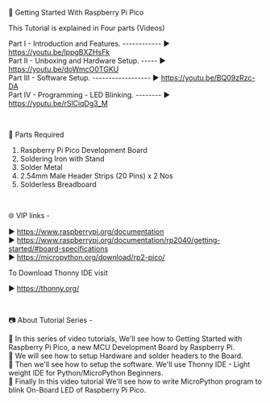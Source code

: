 📕 Getting Started With Raspberry Pi Pico <br />


This Tutorial is explained in Four parts (Videos)

Part I        -  Introduction and Features. ------------ ▶️ https://youtu.be/lppgBXZHsFk  
Part II       -  Unboxing and Hardware Setup. ----- ▶️ https://youtu.be/doWmcO0TGKU  
Part III      -  Software Setup. ------------------ ▶️ https://youtu.be/BQ09zRzc-DA  
Part IV       -  Programming - LED Blinking. -------- ▶️ https://youtu.be/rSlCiqDg3_M  

<br />

📜 Parts Required

1. Raspberry Pi Pico Development Board
2. Soldering Iron with Stand
3. Solder Metal
4. 2.54mm Male Header Strips (20 Pins) x 2 Nos
5. Solderless Breadboard

<br />

🌐 VIP links -  

▶️ https://www.raspberrypi.org/documentation  
▶️ https://www.raspberrypi.org/documentation/rp2040/getting-started/#board-specifications  
▶️ https://micropython.org/download/rp2-pico/  

To Download Thonny IDE visit

▶️ https://thonny.org/

<br />

📷 About Tutorial Series -

🚩   In this series of video tutorials, We'll see how to Getting Started with Raspberry Pi Pico, a new MCU Development Board by Raspberry Pi.  
🚩   We will see how to setup Hardware and solder headers to the Board.  
🚩   Then we'll see how to setup the software. We'll use Thonny IDE - Light weight IDE for Python/MicroPython Beginners.  
🚩   Finally In this video tutorial We'll see how to write MicroPython program to blink On-Board LED of Raspberry Pi Pico.  
 